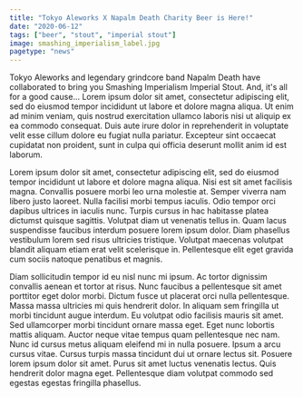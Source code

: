 ```yaml
---
title: "Tokyo Aleworks X Napalm Death Charity Beer is Here!"
date: "2020-06-12"
tags: ["beer", "stout", "imperial stout"]
image: smashing_imperialism_label.jpg
pagetype: "news"
---
```


Tokyo Aleworks and legendary grindcore band Napalm Death have collaborated to bring you Smashing Imperialism Imperial Stout. And, it's all for a good cause...
Lorem ipsum dolor sit amet, consectetur adipiscing elit, sed do eiusmod tempor incididunt ut labore et dolore magna aliqua. Ut enim ad minim veniam, quis nostrud exercitation ullamco laboris nisi ut aliquip ex ea commodo consequat. Duis aute irure dolor in reprehenderit in voluptate velit esse cillum dolore eu fugiat nulla pariatur. Excepteur sint occaecat cupidatat non proident, sunt in culpa qui officia deserunt mollit anim id est laborum.

Lorem ipsum dolor sit amet, consectetur adipiscing elit, sed do eiusmod tempor incididunt ut labore et dolore magna aliqua. Nisi est sit amet facilisis magna. Convallis posuere morbi leo urna molestie at. Semper viverra nam libero justo laoreet. Nulla facilisi morbi tempus iaculis. Odio tempor orci dapibus ultrices in iaculis nunc. Turpis cursus in hac habitasse platea dictumst quisque sagittis. Volutpat diam ut venenatis tellus in. Quam lacus suspendisse faucibus interdum posuere lorem ipsum dolor. Diam phasellus vestibulum lorem sed risus ultricies tristique. Volutpat maecenas volutpat blandit aliquam etiam erat velit scelerisque in. Pellentesque elit eget gravida cum sociis natoque penatibus et magnis.

Diam sollicitudin tempor id eu nisl nunc mi ipsum. Ac tortor dignissim convallis aenean et tortor at risus. Nunc faucibus a pellentesque sit amet porttitor eget dolor morbi. Dictum fusce ut placerat orci nulla pellentesque. Massa massa ultricies mi quis hendrerit dolor. In aliquam sem fringilla ut morbi tincidunt augue interdum. Eu volutpat odio facilisis mauris sit amet. Sed ullamcorper morbi tincidunt ornare massa eget. Eget nunc lobortis mattis aliquam. Auctor neque vitae tempus quam pellentesque nec nam. Nunc id cursus metus aliquam eleifend mi in nulla posuere. Ipsum a arcu cursus vitae. Cursus turpis massa tincidunt dui ut ornare lectus sit. Posuere lorem ipsum dolor sit amet. Purus sit amet luctus venenatis lectus. Quis hendrerit dolor magna eget. Pellentesque diam volutpat commodo sed egestas egestas fringilla phasellus.

